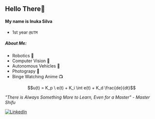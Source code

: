 ## Hello There👋
#### My name is Inuka Silva
- 1st year `@UTM`
##### About Me:
  - Robotics 🤖
  - Computer Vision 👀
  - Autonomous Vehicles 🚗
  - Photograpy 📸
  - Binge Watching Anime 📺

$$u(t) = K_p \ e(t) + K_i \int e(t) + K_d \frac{de}{dt}$$

*"There is Always Something More to Learn, Even for a Master" - Master Shifu*

[![LinkedIn](https://img.shields.io/badge/LinkedIn-%230077B5.svg?logo=linkedin&logoColor=white)](https://ca.linkedin.com/in/inuka-silva-a367a8244)
